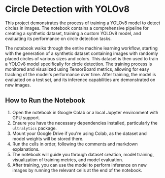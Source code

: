 
# Circle Detection with YOLOv8

This project demonstrates the process of training a YOLOv8 model to detect circles in images. The notebook contains a comprehensive pipeline for creating a synthetic dataset, training a custom YOLOv8 model, and evaluating its performance on circle detection tasks.

The notebook walks through the entire machine learning workflow, starting with the generation of a synthetic dataset containing images with randomly placed circles of various sizes and colors. This dataset is then used to train a YOLOv8 model specifically for circle detection. The training process is monitored and visualized using TensorBoard metrics, allowing for easy tracking of the model's performance over time. After training, the model is evaluated on a test set, and its inference capabilities are demonstrated on new images. 

## How to Run the Notebook

1. Open the notebook in Google Colab or a local Jupyter environment with GPU support.
2. Ensure you have the necessary dependencies installed, particularly the `ultralytics` package.
3. Mount your Google Drive if you're using Colab, as the dataset and model weights will be stored there.
4. Run the cells in order, following the comments and markdown explanations.
5. The notebook will guide you through dataset creation, model training, visualization of training metrics, and model evaluation.
6. After training, you can use the model to perform inference on new images by running the relevant cells at the end of the notebook.

